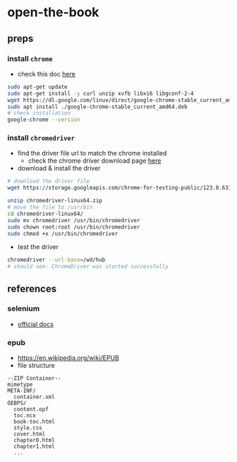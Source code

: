 # open-the-book

## preps

### install `chrome`
- check this doc [here](https://www.gregbrisebois.com/posts/chromedriver-in-wsl2/)
```sh
sudo apt-get update
sudo apt-get install -y curl unzip xvfb libxi6 libgconf-2-4
wget https://dl.google.com/linux/direct/google-chrome-stable_current_amd64.deb
sudo apt install ./google-chrome-stable_current_amd64.deb
# check installation
google-chrome --version
```

### install `chromedriver`
- find the driver file url to match the chrome installed
  - check the chrome driver download page [here](https://chromedriver.chromium.org/downloads) 
- download & install the driver
```sh
# download the driver file
wget https://storage.googleapis.com/chrome-for-testing-public/123.0.6312.86/linux64/chromedriver-linux64.zip

unzip chromedriver-linux64.zip
# move the file to /usr/bin
cd chromedriver-linux64/
sudo mv chromedriver /usr/bin/chromedriver
sudo chown root:root /usr/bin/chromedriver
sudo chmod +x /usr/bin/chromedriver
```
- test the driver
```sh
chromedriver --url-base=/wd/hub
# should see: ChromeDriver was started successfully
```

## references

### selenium
- [official docs](https://www.selenium.dev/documentation/)

### epub
- https://en.wikipedia.org/wiki/EPUB
- file structure
```
--ZIP Container--
mimetype
META-INF/
  container.xml
OEBPS/
  content.opf
  toc.ncx
  book-toc.html
  style.css
  cover.html
  chapter0.html
  chapter1.html
  ...
```
